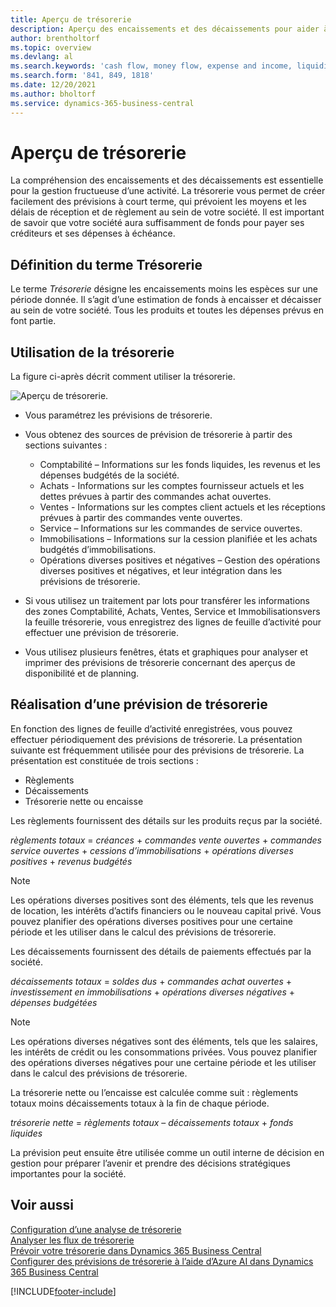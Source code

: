 ```yaml
---
title: Aperçu de trésorerie
description: Aperçu des encaissements et des décaissements pour aider à prévoir les montants à recevoir et à payer.
author: brentholtorf
ms.topic: overview
ms.devlang: al
ms.search.keywords: 'cash flow, money flow, expense and income, liquidity, cash receipts minus cash payments'
ms.search.form: '841, 849, 1818'
ms.date: 12/20/2021
ms.author: bholtorf
ms.service: dynamics-365-business-central
---
```


# <a name="cash-flow-overview"></a>Aperçu de trésorerie

La compréhension des encaissements et des décaissements est essentielle pour la gestion fructueuse d’une activité. La trésorerie vous permet de créer facilement des prévisions à court terme, qui prévoient les moyens et les délais de réception et de règlement au sein de votre société. Il est important de savoir que votre société aura suffisamment de fonds pour payer ses créditeurs et ses dépenses à échéance.

## <a name="definition-of-cash-flow"></a>Définition du terme Trésorerie

Le terme *Trésorerie* désigne les encaissements moins les espèces sur une période donnée. Il s’agit d’une estimation de fonds à encaisser et décaisser au sein de votre société. Tous les produits et toutes les dépenses prévus en font partie.

## <a name="work-with-cash-flow"></a>Utilisation de la trésorerie

La figure ci-après décrit comment utiliser la trésorerie.

![Aperçu de trésorerie.](media/finance_cash_flow_overview.png "Aperçu de trésorerie")

- Vous paramétrez les prévisions de trésorerie.  

- Vous obtenez des sources de prévision de trésorerie à partir des sections suivantes :  

  - Comptabilité – Informations sur les fonds liquides, les revenus et les dépenses budgétés de la société.  
  - Achats - Informations sur les comptes fournisseur actuels et les dettes prévues à partir des commandes achat ouvertes.  
  - Ventes - Informations sur les comptes client actuels et les réceptions prévues à partir des commandes vente ouvertes.  
  - Service – Informations sur les commandes de service ouvertes.  
  - Immobilisations – Informations sur la cession planifiée et les achats budgétés d’immobilisations.  
  - Opérations diverses positives et négatives – Gestion des opérations diverses positives et négatives, et leur intégration dans les prévisions de trésorerie.  
- Si vous utilisez un traitement par lots pour transférer les informations des zones Comptabilité, Achats, Ventes, Service et Immobilisationsvers la feuille trésorerie, vous enregistrez des lignes de feuille d’activité pour effectuer une prévision de trésorerie.  
- Vous utilisez plusieurs fenêtres, états et graphiques pour analyser et imprimer des prévisions de trésorerie concernant des aperçus de disponibilité et de planning.  

## <a name="making-a-cash-flow-forecast"></a>Réalisation d’une prévision de trésorerie

En fonction des lignes de feuille d’activité enregistrées, vous pouvez effectuer périodiquement des prévisions de trésorerie. La présentation suivante est fréquemment utilisée pour des prévisions de trésorerie. La présentation est constituée de trois sections :

- Règlements  
- Décaissements  
- Trésorerie nette ou encaisse  

Les règlements fournissent des détails sur les produits reçus par la société.

*règlements totaux* = *créances* + *commandes vente ouvertes* + *commandes service ouvertes* + *cessions d’immobilisations* + *opérations diverses positives* + *revenus budgétés*

> [!NOTE]
> Les opérations diverses positives sont des éléments, tels que les revenus de location, les intérêts d’actifs financiers ou le nouveau capital privé. Vous pouvez planifier des opérations diverses positives pour une certaine période et les utiliser dans le calcul des prévisions de trésorerie.

Les décaissements fournissent des détails de paiements effectués par la société.

*décaissements totaux* = *soldes dus* + *commandes achat ouvertes* + *investissement en immobilisations* + *opérations diverses négatives* + *dépenses budgétées*

> [!NOTE]
> Les opérations diverses négatives sont des éléments, tels que les salaires, les intérêts de crédit ou les consommations privées. Vous pouvez planifier des opérations diverses négatives pour une certaine période et les utiliser dans le calcul des prévisions de trésorerie.

La trésorerie nette ou l’encaisse est calculée comme suit : règlements totaux moins décaissements totaux à la fin de chaque période.

*trésorerie nette* = *règlements totaux* – *décaissements totaux* + *fonds liquides*

La prévision peut ensuite être utilisée comme un outil interne de décision en gestion pour préparer l’avenir et prendre des décisions stratégiques importantes pour la société.

## <a name="see-also"></a>Voir aussi

[Configuration d’une analyse de trésorerie](finance-setup-cash-flow-analyses.md)  
[Analyser les flux de trésorerie](finance-analyze-cash-flow.md)  
[Prévoir votre trésorerie dans Dynamics 365 Business Central](/training/modules/forecast-cash-flow-dynamics-365-business-central/index)  
[Configurer des prévisions de trésorerie à l’aide d’Azure AI dans Dynamics 365 Business Central](/training/modules/setup-cash-flow-forecasts/)  

[!INCLUDE[footer-include](includes/footer-banner.md)]
